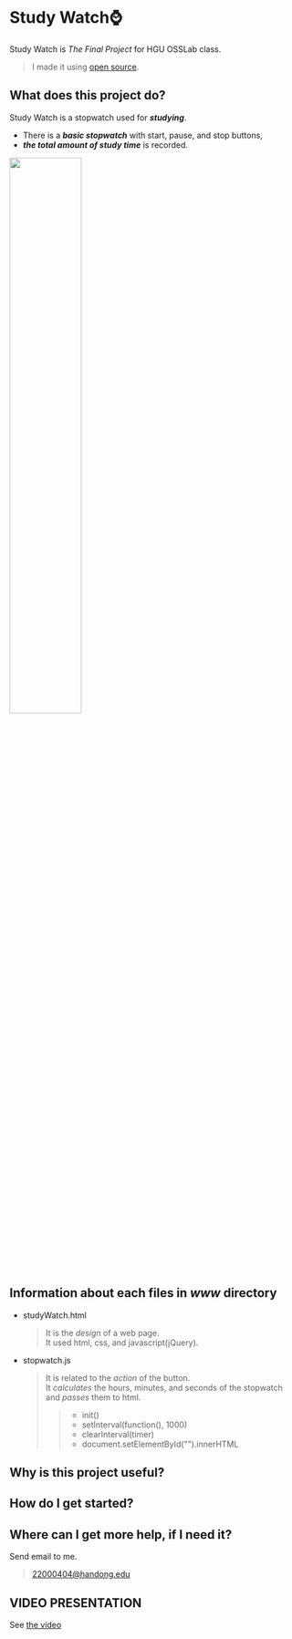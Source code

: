 # Study Watch⌚
Study Watch is _The Final Project_ for HGU OSSLab class.<br>
> I made it using [open source](https://myhappyman.tistory.com/21).

## What does this project do?
Study Watch is a stopwatch used for _**studying**_.<br>
* There is a _**basic stopwatch**_ with start, pause, and stop buttons, 
* _**the total amount of study time**_ is recorded.
<img src="https://user-images.githubusercontent.com/68910144/121761484-10479d00-cb6b-11eb-847b-0f0404ff6f35.png" width=50%; height=50%;>

## Information about each files in _www_ directory
* studyWatch.html
  > It is the _design_ of a web page.<br>
  > It used html, css, and javascript(jQuery).
* stopwatch.js
  > It is related to the _action_ of the button.<br>
  > It _calculates_ the hours, minutes, and seconds of the stopwatch and _passes_ them to html.
  >> - init()
  >> - setInterval(function(), 1000)
  >> - clearInterval(timer)
  >> - document.setElementById("").innerHTML

## Why is this project useful?

## How do I get started?

## Where can I get more help, if I need it?
Send email to me.
> 22000404@handong.edu

## VIDEO PRESENTATION
See [the video]()

